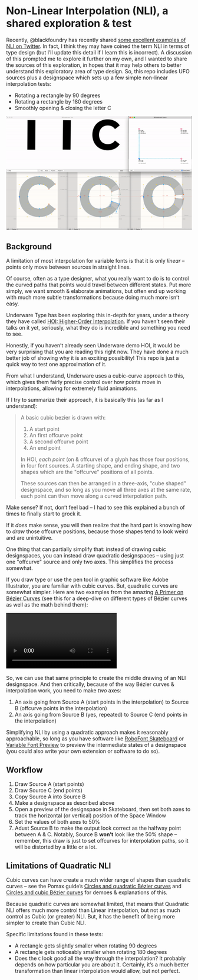 # Non-Linear Interpolation (NLI), a shared exploration & test

Recently, @blackfoundry has recently shared [some excellent examples of NLI on Twitter](https://twitter.com/blackfoundry/status/1325201254964883456). In fact, I think they may have coined the term NLI in terms of type design (but I’ll update this detail if I learn this is incorrect). A discussion of this prompted me to explore it further on my own, and I wanted to share the sources of this exploration, in hopes that it may help others to better understand this exploratory area of type design. So, this repo includes UFO sources plus a designspace which sets up a few simple non-linear interpolation tests:

- Rotating a rectangle by 90 degrees
- Rotating a rectangle by 180 degrees
- Smoothly opening & closing the letter C

![Three non-linear interpolation tests](videos/nli-test-A-B-C.gif)

## Background

A limitation of most interpolation for variable fonts is that it is only *linear* – points only move between sources in straight lines.

Of course, often as a type designer, what you really want to do is to control the curved paths that points would travel between different states. Put more simply, we want smooth & elaborate animations, but often end up working with much more subtle transformations because doing much more isn’t easy.

Underware Type has been exploring this in-depth for years, under a theory they have called [HOI: Higher-Order Interpolation](https://underware.nl/case-studies/hoi/). If you haven’t seen their talks on it yet, seriously, what they do is incredible and something you need to see.

Honestly, if you haven’t already seen Underware demo HOI, it would be very surprising that you are reading this right now. They have done a much better job of showing why it is an exciting possibility! This repo is just a quick way to test one approximation of it.

From what I understand, Underware uses a cubic-curve approach to this, which gives them fairly precise control over how points move in interpolations, allowing for extremely fluid animations.

If I try to summarize their approach, it is basically this (as far as I understand):

> A basic cubic bezier is drawn with:
> 1. A start point
> 2. An first offcurve point
> 3. A second offcurve point
> 4. An end point
> 
> In HOI, *each point* (on & offcurve) of a glyph has those four positions, in four font sources. A starting shape, and ending shape, and two shapes which are the "offcurve" positions of all points.
> 
> These sources can then be arranged in a three-axis, "cube shaped" designspace, and so long as you move all three axes at the same rate, each point can then move along a curved interpolation path.

Make sense? If not, don’t feel bad – I had to see this explained a bunch of times to finally start to grock it.

If it *does* make sense, you will then realize that the hard part is knowing how to *draw* those offcurve positions, because those shapes tend to look weird and are unintuitive.

One thing that can partially simplify that: instead of drawing cubic designspaces, you can instead draw quadratic designspaces – using just one "offcurve" source and only two axes. This simplifies the process somewhat.

If you draw type or use the pen tool in graphic software like Adobe Illustrator, you are familiar with cubic curves. But, quadratic curves are somewhat simpler. Here are two examples from the amazing [A Primer on Bézier Curves](https://pomax.github.io/bezierinfo/) (see this for a deep-dive on different types of Bézier curves as well as the math behind them):

![Bézier Curves, Quadratic vs Cubic](videos/bezier-examples.mp4)

So, we can use that same principle to create the middle drawing of an NLI designspace. And then critically, because of the way Bézier curves & interpolation work, you need to make *two* axes:

1. An axis going from Source A (start points in the interpolation) to Source B (offcurve points in the interpolation)
2. An axis going from Source B (yes, repeated) to Source C (end points in the interpolation)

Simplifying NLI by using a quadratic approach makes it reasonably approachable, so long as you have software like [RoboFont Skateboard](https://extensionstore.robofont.com/extensions/skateboard/) or [Variable Font Preview](https://markfromberg.com/index.php?/projects/variable-font-preview/) to preview the intermediate states of a designspace (you could also write your own extension or software to do so).

## Workflow

1. Draw Source A (start points)
2. Draw Source C (end points)
3. Copy Source A into Source B
4. Make a designspace as described above
5. Open a preview of the designspace in Skateboard, then set both axes to track the horizontal (or vertical) position of the Space Window
6. Set the values of both axes to 50%
7. Adust Source B to make the output look correct as the halfway point between A & C. Notably, Source B **won’t** look like the 50% shape – remember, this draw is just to set offcurves for interpolation paths, so it will be distorted by a little or a lot.

## Limitations of Quadratic NLI

Cubic curves can have create a much wider range of shapes than quadratic curves – see the Pomax guide’s [Circles and quadratic Bézier curves](https://pomax.github.io/bezierinfo/#circles) and [Circles and cubic Bézier curves](https://pomax.github.io/bezierinfo/#circles_cubic) for demoes & explanations of this.

Because quadratic curves are somewhat limited, that means that Quadratic NLI offers much more control than Linear interpolation, but not as much control as Cubic (or greater) NLI. But, it has the benefit of being more simpler to create than Cubic NLI.

Specific limitations found in these tests:
- A rectangle gets slightly smaller when rotating 90 degrees
- A rectangle gets noticeably smaller when rotating 180 degrees
- Does the `C` look good all the way through the interpolation? It probably depends on how particular you are about it. Certainly, it’s a much better transformation than linear interpolation would allow, but not perfect.
